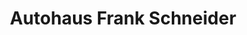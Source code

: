---
title: "Autohaus Frank Schneider"
url: /sondershausen/autohaus-frank-schneider/
shop: Autohaus
---